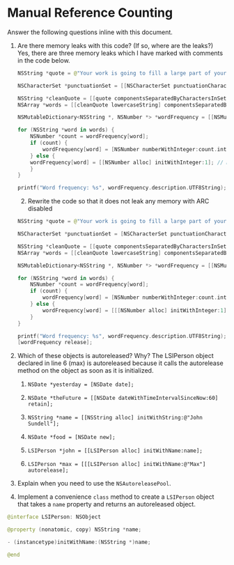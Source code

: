 # Manual Reference Counting

Answer the following questions inline with this document.

1. Are there memory leaks with this code? (If so, where are the leaks?)
        Yes, there are three memory leaks which I have marked with comments in the code below.

	```swift
	NSString *quote = @"Your work is going to fill a large part of your life, and the only way to be truly satisfied is to do what you believe is great work. And the only way to do great work is to love what you do. If you haven't found it yet, keep looking. Don't settle. As with all matters of the heart, you'll know when you find it. - Steve Jobs";

	NSCharacterSet *punctuationSet = [[NSCharacterSet punctuationCharacterSet] retain]; // Memory Leak: retains punctuationSet with an explicit "retain" and never calls release

	NSString *cleanQuote = [[quote componentsSeparatedByCharactersInSet:punctuationSet] componentsJoinedByString:@""];
	NSArray *words = [[cleanQuote lowercaseString] componentsSeparatedByString:@" "];

	NSMutableDictionary<NSString *, NSNumber *> *wordFrequency = [[NSMutableDictionary alloc] init]; // Memory Leak: retains wordFrequency with "alloc" and "init" and never calls release

	for (NSString *word in words) {
		NSNumber *count = wordFrequency[word];
		if (count) {
			wordFrequency[word] = [NSNumber numberWithInteger:count.integerValue + 1];
		} else {
        wordFrequency[word] = [[NSNumber alloc] initWithInteger:1]; // Memory Leak: retains an unnamed NSNumber object with "alloc" and never calls release
		}
	}

	printf("Word frequency: %s", wordFrequency.description.UTF8String);
	```

	2. Rewrite the code so that it does not leak any memory with ARC disabled
    
    ```swift
    NSString *quote = @"Your work is going to fill a large part of your life, and the only way to be truly satisfied is to do what you believe is great work. And the only way to do great work is to love what you do. If you haven't found it yet, keep looking. Don't settle. As with all matters of the heart, you'll know when you find it. - Steve Jobs";

    NSCharacterSet *punctuationSet = [NSCharacterSet punctuationCharacterSet];

    NSString *cleanQuote = [[quote componentsSeparatedByCharactersInSet:punctuationSet] componentsJoinedByString:@""];
    NSArray *words = [[cleanQuote lowercaseString] componentsSeparatedByString:@" "];

    NSMutableDictionary<NSString *, NSNumber *> *wordFrequency = [[NSMutableDictionary alloc] init];

    for (NSString *word in words) {
        NSNumber *count = wordFrequency[word];
        if (count) {
            wordFrequency[word] = [NSNumber numberWithInteger:count.integerValue + 1];
        } else {
            wordFrequency[word] = [[[NSNumber alloc] initWithInteger:1] autorelease];
        }
    }

    printf("Word frequency: %s", wordFrequency.description.UTF8String);
    [wordFrequency release];
    ```

2. Which of these objects is autoreleased?  Why?
        The LSIPerson object declared in line 6 (max) is autoreleased because it calls the autorelease method on the object as soon as it is initialized.

	1. `NSDate *yesterday = [NSDate date];`
	
	2. `NSDate *theFuture = [[NSDate dateWithTimeIntervalSinceNow:60] retain];`
	
	3. `NSString *name = [[NSString alloc] initWithString:@"John Sundell"];`
	
	4. `NSDate *food = [NSDate new];`
	
	5. `LSIPerson *john = [[LSIPerson alloc] initWithName:name];`
	
	6. `LSIPerson *max = [[[LSIPerson alloc] initWithName:@"Max"] autorelease];`

3. Explain when you need to use the `NSAutoreleasePool`.


4. Implement a convenience `class` method to create a `LSIPerson` object that takes a `name` property and returns an autoreleased object.

```swift
@interface LSIPerson: NSObject

@property (nonatomic, copy) NSString *name;

- (instancetype)initWithName:(NSString *)name;

@end
```
